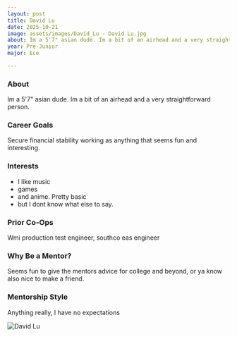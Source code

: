 ```yaml
---
layout: post
title: David Lu
date: 2025-10-21
image: assets/images/David_Lu - David Lu.jpg
about: Im a 5'7" asian dude. Im a bit of an airhead and a very straightforward person.
year: Pre-Junior
major: Ece

---
```


### About

Im a 5'7" asian dude. Im a bit of an airhead and a very straightforward person.

### Career Goals

Secure financial stability working as anything that seems fun and interesting.

### Interests

- I like music
- games
- and anime. Pretty basic
- but I dont know what else to say.

### Prior Co-Ops

Wmi production test engineer, southco eas engineer

### Why Be a Mentor?

Seems fun to give the mentors advice for college and beyond, or ya know also nice to make a friend.

### Mentorship Style

Anything really, I have no expectations
<div class="text-center my-5">
    <img src="https://sase-drexel.github.io/mentorship-2025/assets/images/David_Lu - David Lu.jpg" alt="David Lu" class="rounded post-img" />
</div>
